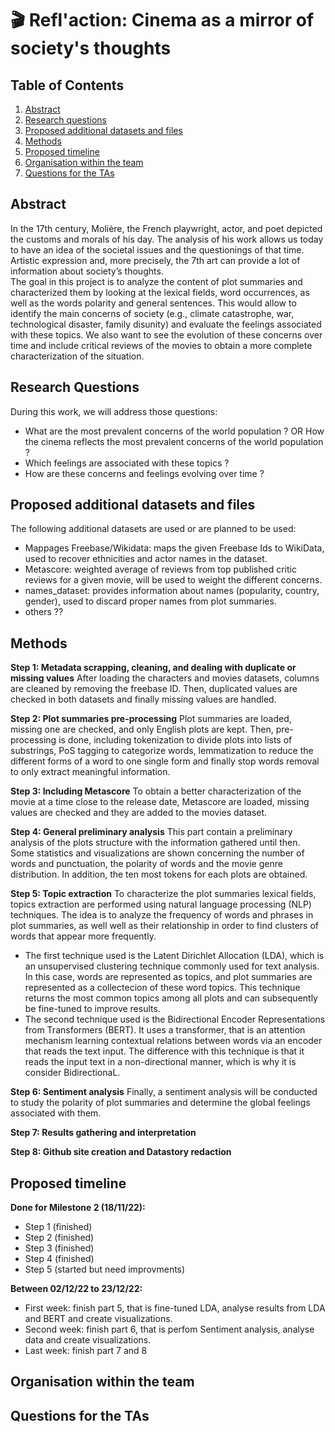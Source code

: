 # 🎬 Refl'action: Cinema as a mirror of society's thoughts

## Table of Contents
1. [Abstract](#Abstract)
2. [Research questions](#Research_questions)
3. [Proposed additional datasets and files](#Proposed_additional_datasets_and_files)
4. [Methods](#Methods)
5. [Proposed timeline](#Proposed_timeline)
6. [Organisation within the team](#Organisation_within_the_team)
7. [Questions for the TAs](#Questions)

## Abstract <a name="Abstract"></a>
In the 17th century, Molière, the French playwright, actor, and poet depicted the customs and morals of his day. The analysis of his work allows us today to have an idea of the societal issues and the questionings of that time. Artistic expression and, more precisely, the 7th art can provide a lot of information about society’s thoughts.   
The goal in this project is to analyze the content of plot summaries and characterized them by looking at the lexical fields, word occurrences, as well as the words polarity and general sentences. This would allow to identify the main concerns of society (e.g., climate catastrophe, war, technological disaster, family disunity) and evaluate the feelings associated with these topics. We also want to see the evolution of these concerns over time and include critical reviews of the movies to obtain a more complete characterization of the situation.

## Research Questions <a name="Research_questions"></a>
During this work, we will address those questions:  
- What are the most prevalent concerns of the world population ? OR How the cinema reflects the most prevalent concerns of the world population ?
- Which feelings are associated with these topics ?
- How are these concerns and feelings evolving over time ?

## Proposed additional datasets and files <a name="Proposed_additional_datasets_and_files"></a>
The following additional datasets are used or are planned to be used:
- Mappages Freebase/Wikidata: maps the given Freebase Ids to WikiData, used to recover ethnicities and actor names in the dataset.
- Metascore: weighted average of reviews from top published critic reviews for a given movie, will be used to weight the different concerns.
- names_dataset: provides information about names (popularity, country, gender), used to discard proper names from plot summaries.
- others ??

## Methods <a name="Methods"></a>
**Step 1: Metadata scrapping, cleaning, and dealing with duplicate or missing values**
After loading the characters and movies datasets, columns are cleaned by removing the freebase ID. Then, duplicated values are checked in both datasets and finally missing values are handled.

**Step 2: Plot summaries pre-processing**
Plot summaries are loaded, missing one are checked, and only English plots are kept. Then, pre-processing is done, including tokenization to divide plots into lists of substrings, PoS tagging to categorize words, lemmatization to reduce the different forms of a word to one single form and finally stop words removal to only extract meaningful information.

**Step 3: Including Metascore**
To obtain a better characterization of the movie at a time close to the release date, Metascore are loaded, missing values are checked and they are added to the movies dataset.

**Step 4: General preliminary analysis**
This part contain a preliminary analysis of the plots structure with the information gathered until then. Some statistics and visualizations are shown concerning the number of words and punctuation, the polarity of words and the movie genre distribution. In addition, the ten most tokens for each plots are obtained.

**Step 5: Topic extraction**
To characterize the plot summaries lexical fields, topics extraction are performed using natural language processing (NLP) techniques. The idea is to analyze the frequency of words and phrases in plot summaries, as well well as their relationship in order to find clusters of words that appear more frequently.   
- The first technique used is the Latent Dirichlet Allocation (LDA), which is an unsupervised clustering technique commonly used for text analysis. In this case, words are represented as topics, and plot summaries are represented as a collectecion of these word topics. This technique returns the most common topics among all plots and can subsequently be fine-tuned to improve results.  
- The second technique used is the Bidirectional Encoder Representations from Transformers (BERT). It uses a transformer, that is an attention mechanism learning contextual relations between words via an encoder that reads the text input. The difference with this technique is that it reads the input text in a non-directional manner, which is why it is consider BidirectionaL.

**Step 6: Sentiment analysis**
Finally, a sentiment analysis will be conducted to study the polarity of plot summaries and determine the global feelings associated with them.

**Step 7: Results gathering and interpretation**

**Step 8: Github site creation and Datastory redaction**

## Proposed timeline <a name="Proposed_timeline"></a>
**Done for Milestone 2 (18/11/22):**
- Step 1 (finished)
- Step 2 (finished)
- Step 3 (finished)
- Step 4 (finished)
- Step 5 (started but need improvments)  

**Between 02/12/22 to 23/12/22:** 
- First week: finish part 5, that is fine-tuned LDA, analyse results from LDA and BERT and create visualizations.
- Second week: finish part 6, that is perfom Sentiment analysis, analyse data and create visualizations.
- Last week: finish part 7 and 8

## Organisation within the team <a name="Organisation_within_the_team"></a>

## Questions for the TAs <a name="Questions"></a>
